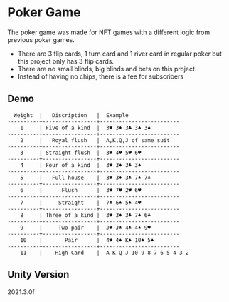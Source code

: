 # Poker Game

The poker game was made for NFT games with a different logic from previous poker games.

-	There are 3 flip cards, 1 turn card and 1 river card in regular poker but this project only has 3 flip cards.
-	There are no small blinds, big blinds and bets on this project. 
-	Instead of having no chips, there is a fee for subscribers

## Demo


```
  Weight  |   Discription   |  Example
----------+-----------------+-------------------------
    1     | Five of a kind  |  3♥ 3♦ 3♣ 3♠ 3♠
----------+-----------------+-------------------------
    2     |   Royal flush   |  A,K,Q,J of same suit
----------+-----------------+-------------------------
    3     | Straight flush  |  3♥ 4♥ 5♥ 6♥
----------+-----------------+-------------------------
    4     | Four of a kind  |  3♥ 3♦ 3♣ 3♠
----------+-----------------+-------------------------
    5     |   Full house    |  3♥ 3♦ 3♣ 7♠ 7♣
----------+-----------------+-------------------------
    6     |      Flush      |  3♥ 7♥ 2♥ 6♥
----------+-----------------+-------------------------
    7     |     Straight    |  7♣ 6♠ 5♠ 4♥
----------+-----------------+-------------------------
    8     | Three of a kind |  3♥ 3♦ 3♣ 7♠ 6♣
----------+-----------------+-------------------------
    9     |     Two pair    |  J♥ J♣ 4♣ 4♠ 9♥
----------+-----------------+-------------------------
    10    |       Pair      |  4♥ 4♠ K♠ 10♦ 5♠
----------+-----------------+-------------------------
    11    |    High Card    |  A K Q J 10 9 8 7 6 5 4 3 2
```

## Unity Version
2021.3.0f

## 



